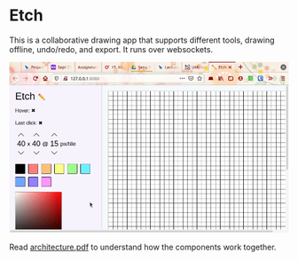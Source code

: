 # Etch

This is a collaborative drawing app that supports different tools, drawing
offline, undo/redo, and export. It runs over websockets.

![](./demo.gif)

Read [architecture.pdf](./architecture.pdf) to understand how the components
work together.
